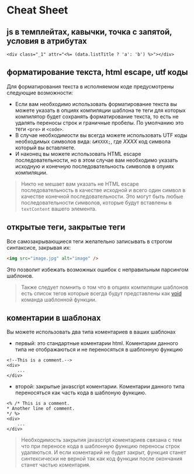 # Cheat Sheet

## js в темплейтах, кавычки, точка с запятой, условия в атрибутах
```ejs
<div class="_1" attr="<%= (data.listTitle ? 'a': 'b') %>"></div>
```
## форматирование текста, html escape, utf коды

Для форматирования текста в исполняемом коде предусмотрены следующие возможности:

- Если вам необходимо использовать форматирование текста вы можете указать в опциях компиляции шаблона те теги для которых компилятор будет сохранять форматирование текста, то есть не удалять переносы строк и граничные пробелы. По умолчанию это теги `<pre>` и `<code>`.
- В случае необходимости вы всегда можете использовать UTF коды необходимых символов вида: `&#XXXX;`, где *XXXX* код символа который вы вставляете.
- И наконец вы можете использовать HTML escape последовательности, но в этом случае вам необходимо указать исходную и конечную последовательность символов в опуиях компиляции.

> Никто не мешает вам указать не HTML escape последовательность в качестве исходной и всего один символ в качестве конечной последовательности. Это могут быть любые последовательности символов, которые будут вставлены в `textContent` вашего элемента.

## открытые теги, закрытые теги
Все самозакрывающиеся теги желательно записывать в строгом синтаксисе, закрывая их:

```html
<img src="image.jpg" alt="image" /> 
```
Это позволит избежать возможных ошибок с неправильным парсингом шаблонов.

> Также следует помнить о том что в опциях компиляции шаблонов есть список тегов которые всегда будут представлены как [void](http://google.github.io/incremental-dom/#api/elementVoid) команда шаблонной функции.

## коментарии в шаблонах

Вы можете использовать два типа коментариев в ваших шаблонах

- первый: это стандартные коментарии html. Коментарии данного типа не отображаються и не переносяться в шаблонную функцию

```ejs
<!--This is a comment.-->
<div>
	...
</div>
```

- второй: закрытые javascript коментарии. Коментарии данного типа переносяться как часть кода в шаблоную функцию.

```ejs
<% /* This is a comment.
* Another line of comment.
*/ %>
<div>
	...
</div>
```
> Необходимость закрытия javascript коментариев связана с тем что при переносе кода в шаблонную функцию переносы строк удаляються. И если коментарий не будет закрыт, функция станет синтексически не верной так как код функции после окончания станет частью коментария.
